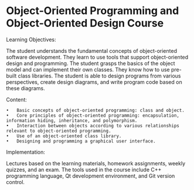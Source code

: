 # Object-Oriented Programming and Object-Oriented Design Course

Learning Objectives:

The student understands the fundamental concepts of object-oriented software development. They learn to use tools that support object-oriented design and programming. The student grasps the basics of the object model and can implement their own classes. They know how to use pre-built class libraries. The student is able to design programs from various perspectives, create design diagrams, and write program code based on these diagrams.

Content:

	•	Basic concepts of object-oriented programming: class and object.
	•	Core principles of object-oriented programming: encapsulation, information hiding, inheritance, and polymorphism.
	•	Interaction between objects according to various relationships relevant to object-oriented programming.
	•	Use of an object-oriented class library.
	•	Designing and programming a graphical user interface.


Implementation:

Lectures based on the learning materials, homework assignments, weekly quizzes, and an exam. The tools used in the course include C++ programming language, Qt development environment, and Git version control.

